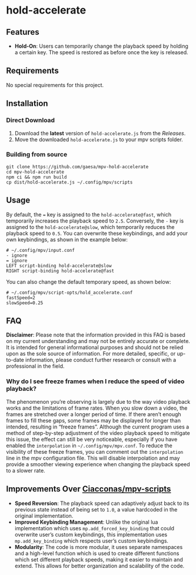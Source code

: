 # hold-accelerate

## Features

- **Hold-On**: Users can temporarily change the playback speed by holding a certain key. The speed is restored as before once the key is released.

## Requirements

No special requirements for this project.

## Installation

### Direct Download

1. Download the **latest** version of `hold-accelerate.js` from the _Releases_.
2. Move the downloaded `hold-accelerate.js` to your mpv scripts folder.

### Building from source

```shell
git clone https://github.com/gaesa/mpv-hold-accelerate
cd mpv-hold-accelerate
npm ci && npm run build
cp dist/hold-accelerate.js ~/.config/mpv/scripts
```

## Usage

By default, the `=` key is assigned to the `hold-accelerate@fast`, which temporarily increases the playback speed to `2.5`. Conversely, the `-` key is assigned to the `hold-accelerate@slow`, which temporarily reduces the playback speed to `0.5`. You can overwrite these keybindings, and add your own keybindings, as shown in the example below:

```
# ~/.config/mpv/input.conf
- ignore
= ignore
LEFT script-binding hold-accelerate@slow
RIGHT script-binding hold-accelerate@fast
```

You can also change the default temporary speed, as shown below:

```
# ~/.config/mpv/script-opts/hold_accelerate.conf
fastSpeed=2
slowSpeed=0.25
```

## FAQ

**Disclaimer**: Please note that the information provided in this FAQ is based on my current understanding and may not be entirely accurate or complete. It is intended for general informational purposes and should not be relied upon as the sole source of information. For more detailed, specific, or up-to-date information, please conduct further research or consult with a professional in the field.

### Why do I see freeze frames when I reduce the speed of video playback?

The phenomenon you’re observing is largely due to the way video playback works and the limitations of frame rates. When you slow down a video, the frames are stretched over a longer period of time. If there aren’t enough frames to fill these gaps, some frames may be displayed for longer than intended, resulting in “freeze frames”. Although the current program uses a method of step-by-step adjustment of the video playback speed to mitigate this issue, the effect can still be very noticeable, especially if you have enabled the `interpolation` in `~/.config/mpv/mpv.conf`. To reduce the visibility of these freeze frames, you can comment out the `interpolation` line in the mpv configuration file. This will disable interpolation and may provide a smoother viewing experience when changing the playback speed to a slower rate.

## Improvements Over [Ciacconas/mpv-scripts](https://github.com/Ciacconas/mpv-scripts/blob/master/hold_accelerate.lua)

- **Speed Reversion**: The playback speed can adaptively adjust back to its previous state instead of being set to `1.0`, a value hardcoded in the original implementation.
- **Improved Keybinding Management**: Unlike the original lua implementation which uses `mp.add_forced_key_binding` that could overwrite user’s custom keybindings, this implementation uses `mp.add_key_binding` which respects user’s custom keybindings.
- **Modularity**: The code is more modular, it uses separate namespaces and a high-level function which is used to create different functions which set different playback speeds, making it easier to maintain and extend. This allows for better organization and scalability of the code.
